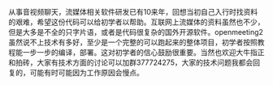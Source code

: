 从事音视频聊天，流媒体相关软件研发已有10来年，回想当初自己入行时找资料的艰难，希望这份代码可以给初学者以帮助。互联网上流媒体的资料虽然也不少，但是大多是不全的只字片语，或者是代码很复杂的国外开源软件。openmeeting2虽然说不上技术有多好，至少是一个完整的可以跑起来的整体项目，初学者按照教程能一步一步的编译，部署。这对初学者的信心鼓励很重要。当然也欢迎大牛指正和拍砖，大家有技术方面的讨论可以加群377724275，大家的技术问题我都会回复的，可能有时可能因为工作原因会慢点。